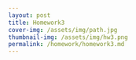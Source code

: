 ```yaml
---
layout: post
title: Homework3
cover-img: /assets/img/path.jpg
thumbnail-img: /assets/img/hw3.png
permalink: /homework/homework3.md
---
```

